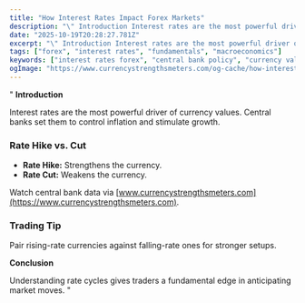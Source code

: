 ```yaml
---
title: "How Interest Rates Impact Forex Markets"
description: "\" Introduction Interest rates are the most powerful driver of currency values..."
date: "2025-10-19T20:28:27.781Z"
excerpt: "\" Introduction Interest rates are the most powerful driver of currency values. Central banks set them to control inflation and stimulate growth. Rate Hike vs. Cut - Rate Hike: Strengthens the currency. - Rate Cut: Weakens the currency. Watch central bank data via [www.currencystrengthsmeters.com](https://www.currencystrengthsmeters.com). Trading Tip Pair rising-rate currencies against..."
tags: ["forex", "interest rates", "fundamentals", "macroeconomics"]
keywords: ["interest rates forex", "central bank policy", "currency valuation", "fundamental analysis forex", "forex rate changes"]
ogImage: "https://www.currencystrengthsmeters.com/og-cache/how-interest-rates-impact-forex-markets.jpg"
---
```

"
**Introduction**

Interest rates are the most powerful driver of currency values. Central banks set them to control inflation and stimulate growth.

### Rate Hike vs. Cut

- **Rate Hike:** Strengthens the currency.  
- **Rate Cut:** Weakens the currency.

Watch central bank data via [www.currencystrengthsmeters.com](https://www.currencystrengthsmeters.com).

### Trading Tip

Pair rising-rate currencies against falling-rate ones for stronger setups.

**Conclusion**

Understanding rate cycles gives traders a fundamental edge in anticipating market moves.
"

